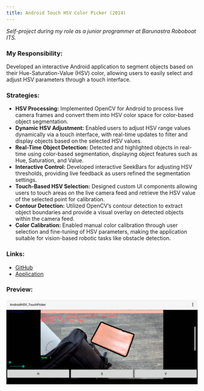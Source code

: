 ```yaml
---
title: Android Touch HSV Color Picker (2014)
---
```


*Self-project during my role as a junior programmer at Barunastra Roboboat ITS.*

### My Responsibility:
Developed an interactive Android application to segment objects based on their Hue-Saturation-Value (HSV) color, allowing users to easily select and adjust HSV parameters through a touch interface.

### Strategies:
- **HSV Processing:** Implemented OpenCV for Android to process live camera frames and convert them into HSV color space for color-based object segmentation.
- **Dynamic HSV Adjustment:** Enabled users to adjust HSV range values dynamically via a touch interface, with real-time updates to filter and display objects based on the selected HSV values.
- **Real-Time Object Detection:** Detected and highlighted objects in real-time using color-based segmentation, displaying object features such as Hue, Saturation, and Value.
- **Interactive Control:** Developed interactive SeekBars for adjusting HSV thresholds, providing live feedback as users refined the segmentation settings.
- **Touch-Based HSV Selection:** Designed custom UI components allowing users to touch areas on the live camera feed and retrieve the HSV value of the selected point for calibration.
- **Contour Detection:** Utilized OpenCV’s contour detection to extract object boundaries and provide a visual overlay on detected objects within the camera feed.
- **Color Calibration:** Enabled manual color calibration through user selection and fine-tuning of HSV parameters, making the application suitable for vision-based robotic tasks like obstacle detection.

### Links:
- [GitHub](https://github.com/mbsbahru/android-hsv-pick)
- [Application](https://drive.google.com/file/d/1NhF9o5D2DPzwKQo5v9N8kOdDGCv6tQhN/view?usp=sharing)

### Preview:
![Android Color Picker](../assets/img/project_hsvPickerAndroid.jpeg)

